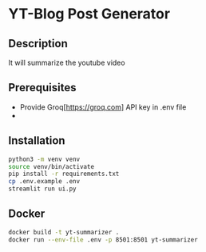 # YT-Blog Post Generator
## Description
It will summarize the youtube video
## Prerequisites
- Provide Groq[https://groq.com] API key in .env file
- 
## Installation
```bash
python3 -m venv venv
source venv/bin/activate
pip install -r requirements.txt
cp .env.example .env
streamlit run ui.py
```
## Docker
```bash
docker build -t yt-summarizer .
docker run --env-file .env -p 8501:8501 yt-summarizer
```
